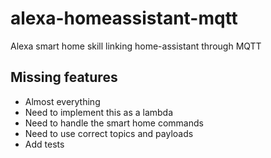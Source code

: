 # alexa-homeassistant-mqtt
Alexa smart home skill linking home-assistant through MQTT

## Missing features
* Almost everything
* Need to implement this as a lambda
* Need to handle the smart home commands
* Need to use correct topics and payloads
* Add tests
